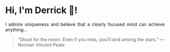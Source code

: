 # Hi, I'm Derrick 👋!
<p align="justify">I admire uniqueness and believe that a clearly focused mind can achieve anything...</p> 
<!-- #quote-start -->
<blockquote>&ldquo;Shoot for the moon. Even if you miss, you'll land among the stars.&rdquo; &mdash; <footer>Norman Vincent Peale</footer></blockquote>
<!-- #quote-end -->
